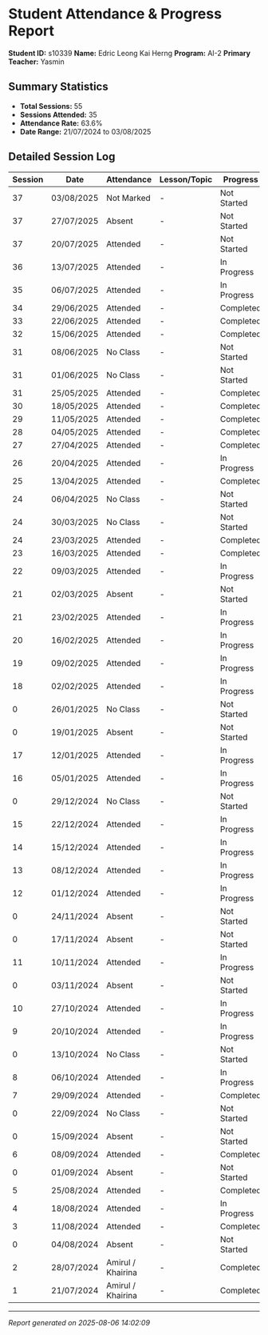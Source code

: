 # Student Attendance & Progress Report

**Student ID:** s10339
**Name:** Edric Leong Kai Herng
**Program:** AI-2
**Primary Teacher:** Yasmin

## Summary Statistics
- **Total Sessions:** 55
- **Sessions Attended:** 35
- **Attendance Rate:** 63.6%
- **Date Range:** 21/07/2024 to 03/08/2025

## Detailed Session Log

| Session | Date | Attendance | Lesson/Topic | Progress |
|---------|------|------------|--------------|----------|
| 37 | 03/08/2025 | Not Marked | - | Not Started |
| 37 | 27/07/2025 | Absent | - | Not Started |
| 37 | 20/07/2025 | Attended | - | Not Started |
| 36 | 13/07/2025 | Attended | - | In Progress |
| 35 | 06/07/2025 | Attended | - | In Progress |
| 34 | 29/06/2025 | Attended | - | Completed |
| 33 | 22/06/2025 | Attended | - | Completed |
| 32 | 15/06/2025 | Attended | - | Completed |
| 31 | 08/06/2025 | No Class | - | Not Started |
| 31 | 01/06/2025 | No Class | - | Not Started |
| 31 | 25/05/2025 | Attended | - | Completed |
| 30 | 18/05/2025 | Attended | - | Completed |
| 29 | 11/05/2025 | Attended | - | Completed |
| 28 | 04/05/2025 | Attended | - | Completed |
| 27 | 27/04/2025 | Attended | - | Completed |
| 26 | 20/04/2025 | Attended | - | In Progress |
| 25 | 13/04/2025 | Attended | - | Completed |
| 24 | 06/04/2025 | No Class | - | Not Started |
| 24 | 30/03/2025 | No Class | - | Not Started |
| 24 | 23/03/2025 | Attended | - | Completed |
| 23 | 16/03/2025 | Attended | - | Completed |
| 22 | 09/03/2025 | Attended | - | In Progress |
| 21 | 02/03/2025 | Absent | - | Not Started |
| 21 | 23/02/2025 | Attended | - | In Progress |
| 20 | 16/02/2025 | Attended | - | In Progress |
| 19 | 09/02/2025 | Attended | - | In Progress |
| 18 | 02/02/2025 | Attended | - | In Progress |
| 0 | 26/01/2025 | No Class | - | Not Started |
| 0 | 19/01/2025 | Absent | - | Not Started |
| 17 | 12/01/2025 | Attended | - | In Progress |
| 16 | 05/01/2025 | Attended | - | In Progress |
| 0 | 29/12/2024 | No Class | - | Not Started |
| 15 | 22/12/2024 | Attended | - | In Progress |
| 14 | 15/12/2024 | Attended | - | In Progress |
| 13 | 08/12/2024 | Attended | - | In Progress |
| 12 | 01/12/2024 | Attended | - | In Progress |
| 0 | 24/11/2024 | Absent | - | Not Started |
| 0 | 17/11/2024 | Absent | - | Not Started |
| 11 | 10/11/2024 | Attended | - | In Progress |
| 0 | 03/11/2024 | Absent | - | Not Started |
| 10 | 27/10/2024 | Attended | - | In Progress |
| 9 | 20/10/2024 | Attended | - | In Progress |
| 0 | 13/10/2024 | No Class | - | Not Started |
| 8 | 06/10/2024 | Attended | - | In Progress |
| 7 | 29/09/2024 | Attended | - | Completed |
| 0 | 22/09/2024 | No Class | - | Not Started |
| 0 | 15/09/2024 | Absent | - | Not Started |
| 6 | 08/09/2024 | Attended | - | Completed |
| 0 | 01/09/2024 | Absent | - | Not Started |
| 5 | 25/08/2024 | Attended | - | Completed |
| 4 | 18/08/2024 | Attended | - | In Progress |
| 3 | 11/08/2024 | Attended | - | Completed |
| 0 | 04/08/2024 | Absent | - | Not Started |
| 2 | 28/07/2024 | Amirul / Khairina | - | Completed |
| 1 | 21/07/2024 | Amirul / Khairina | - | Completed |

---
*Report generated on 2025-08-06 14:02:09*